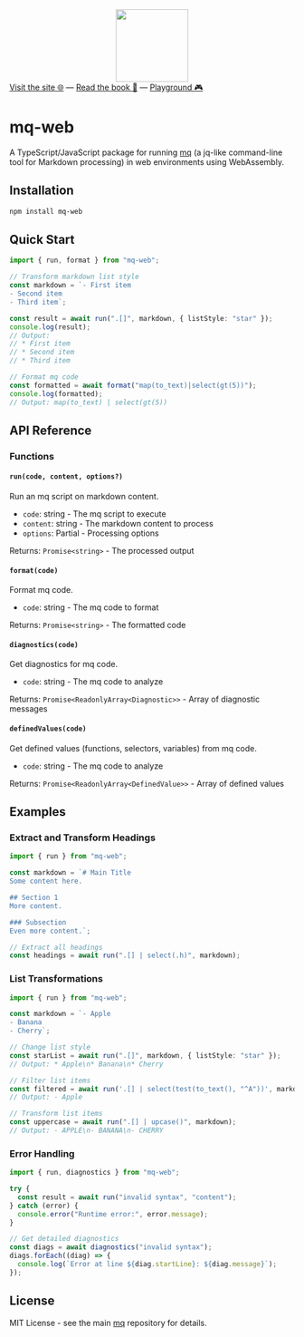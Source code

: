 <div align="center">
  <img src="https://mqlang.org/assets/logo.svg" style="width: 128px; height: 128px;"/>
</div>

<div>
  <a href="https://mqlang.org">Visit the site 🌐</a>
  &mdash;
  <a href="https://mqlang.org/book">Read the book 📖</a>
  &mdash;
  <a href="https://mqlang.org/playground">Playground 🎮</a>
</div>

# mq-web

A TypeScript/JavaScript package for running [mq](https://github.com/harehare/mq) (a jq-like command-line tool for Markdown processing) in web environments using WebAssembly.

## Installation

```bash
npm install mq-web
```

## Quick Start

```typescript
import { run, format } from "mq-web";

// Transform markdown list style
const markdown = `- First item
- Second item
- Third item`;

const result = await run(".[]", markdown, { listStyle: "star" });
console.log(result);
// Output:
// * First item
// * Second item
// * Third item

// Format mq code
const formatted = await format("map(to_text)|select(gt(5))");
console.log(formatted);
// Output: map(to_text) | select(gt(5))
```

## API Reference

### Functions

#### `run(code, content, options?)`

Run an mq script on markdown content.

- `code`: string - The mq script to execute
- `content`: string - The markdown content to process
- `options`: Partial<Options> - Processing options

Returns: `Promise<string>` - The processed output

#### `format(code)`

Format mq code.

- `code`: string - The mq code to format

Returns: `Promise<string>` - The formatted code

#### `diagnostics(code)`

Get diagnostics for mq code.

- `code`: string - The mq code to analyze

Returns: `Promise<ReadonlyArray<Diagnostic>>` - Array of diagnostic messages

#### `definedValues(code)`

Get defined values (functions, selectors, variables) from mq code.

- `code`: string - The mq code to analyze

Returns: `Promise<ReadonlyArray<DefinedValue>>` - Array of defined values

## Examples

### Extract and Transform Headings

```typescript
import { run } from "mq-web";

const markdown = `# Main Title
Some content here.

## Section 1
More content.

### Subsection
Even more content.`;

// Extract all headings
const headings = await run(".[] | select(.h)", markdown);
```

### List Transformations

```typescript
import { run } from "mq-web";

const markdown = `- Apple
- Banana
- Cherry`;

// Change list style
const starList = await run(".[]", markdown, { listStyle: "star" });
// Output: * Apple\n* Banana\n* Cherry

// Filter list items
const filtered = await run('.[] | select(test(to_text(), "^A"))', markdown);
// Output: - Apple

// Transform list items
const uppercase = await run(".[] | upcase()", markdown);
// Output: - APPLE\n- BANANA\n- CHERRY
```

### Error Handling

```typescript
import { run, diagnostics } from "mq-web";

try {
  const result = await run("invalid syntax", "content");
} catch (error) {
  console.error("Runtime error:", error.message);
}

// Get detailed diagnostics
const diags = await diagnostics("invalid syntax");
diags.forEach((diag) => {
  console.log(`Error at line ${diag.startLine}: ${diag.message}`);
});
```

## License

MIT License - see the main [mq](https://github.com/harehare/mq) repository for details.
